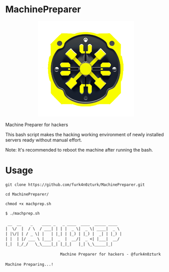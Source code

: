 # MachinePreparer

<p align="center"> <img width="300" src="img/mach.png" alt="Brand logo">
</p>

Machine Preparer for hackers

This bash script makes the hacking working environment of newly installed servers ready without manual effort.

Note: It's recommended to reboot the machine after running the bash.

# Usage

```
git clone https://github.com/furk4n0zturk/MachinePreparer.git
```
```
cd MachinePreparer/
```
```
chmod +x machprep.sh
```
```
$ ./machprep.sh

 __  __    _    ____ _   _ ____  ____  _____ ____
|  \/  |  / \  / ___| | | |  _ \|  _ \| ____|  _ \
| |\/| | / _ \| |   | |_| | |_) | |_) |  _| | |_) |
| |  | |/ ___ \ |___|  _  |  __/|  _ <| |___|  __/
|_|  |_/_/   \_\____|_| |_|_|   |_| \_\_____|_|

                        Machine Preparer for hackers - @furk4n0zturk

Machine Preparing...!

```
